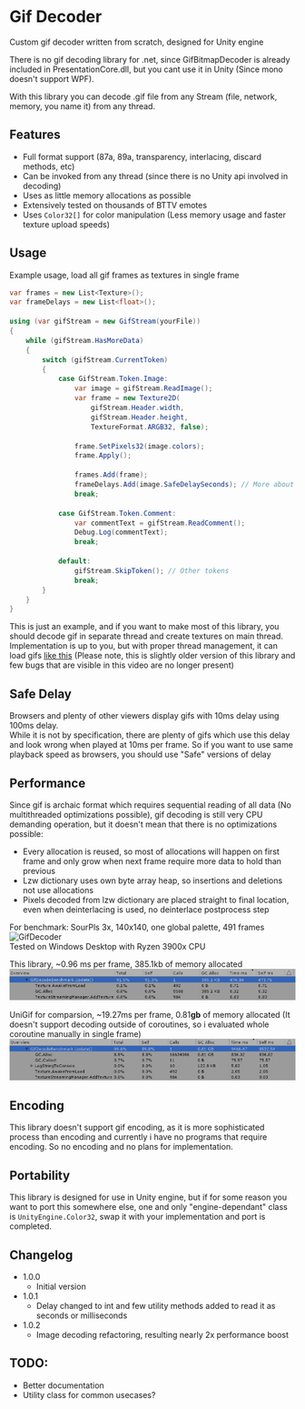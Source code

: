 # Gif Decoder

Custom gif decoder written from scratch, designed for Unity engine

There is no gif decoding library for .net, since GifBitmapDecoder is already included in PresentationCore.dll,
but you cant use it in Unity (Since mono doesn't support WPF).

With this library you can decode .gif file from any Stream (file, network, memory, you name it) from any thread.

Features
- 
- Full format support (87a, 89a, transparency, interlacing, discard methods, etc)
- Can be invoked from any thread (since there is no Unity api involved in decoding)
- Uses as little memory allocations as possible
- Extensively tested on thousands of BTTV emotes
- Uses `Color32[]` for color manipulation (Less memory usage and faster texture upload speeds)

Usage
-
Example usage, load all gif frames as textures in single frame
```c#
var frames = new List<Texture>();
var frameDelays = new List<float>();

using (var gifStream = new GifStream(yourFile))
{
    while (gifStream.HasMoreData)
    {
        switch (gifStream.CurrentToken)
        {
            case GifStream.Token.Image:
                var image = gifStream.ReadImage();
                var frame = new Texture2D(
                    gifStream.Header.width, 
                    gifStream.Header.height, 
                    TextureFormat.ARGB32, false); 

                frame.SetPixels32(image.colors);
                frame.Apply();

                frames.Add(frame);
                frameDelays.Add(image.SafeDelaySeconds); // More about SafeDelay below
                break;
            
            case GifStream.Token.Comment:
                var commentText = gifStream.ReadComment();
                Debug.Log(commentText);
                break;

            default:
                gifStream.SkipToken(); // Other tokens
                break;
        }
    }
}
```
This is just an example, and if you want to make most of this library, you should decode gif in separate thread and create textures on main thread.  
Implementation is up to you, but with proper thread management, it can load gifs [like this](https://www.youtube.com/watch?v=KfJb97aV_oc) (Please note, this is slightly older version of this library and few bugs that are visible in this video are no longer present)

Safe Delay
-
Browsers and plenty of other viewers display gifs with 10ms delay using 100ms delay.  
While it is not by specification, there are plenty of gifs which use this delay and look wrong when played at 10ms per frame.
So if you want to use same playback speed as browsers, you should use "Safe" versions of delay

Performance
-
Since gif is archaic format which requires sequential reading of all data (No multithreaded optimizations possible), gif decoding is still very CPU demanding operation, but it doesn't mean that there is no optimizations possible:
- Every allocation is reused, so most of allocations will happen on first frame and only grow when next frame require more data to hold than previous
- Lzw dictionary uses own byte array heap, so insertions and deletions not use allocations
- Pixels decoded from lzw dictionary are placed straight to final location, even when deinterlacing is used, no deinterlace postprocess step

For benchmark: SourPls 3x, 140x140, one global palette, 491 frames  
![GifDecoder](https://cdn.betterttv.net/emote/566ca38765dbbdab32ec0560/3x)  
Tested on Windows Desktop with Ryzen 3900x CPU

This library, ~0.96 ms per frame, 385.1kb of memory allocated
![GifDecoder](.Images/GifDecoderBench.png)

UniGif for comparsion, ~19.27ms per frame, 0.81**gb** of memory allocated
(It doesn't support decoding outside of coroutines, so i evaluated whole coroutine manually in single frame)  
![UniGif](.Images/UniGifBench.png)

Encoding
-
This library doesn't support gif encoding, as it is more sophisticated process than encoding and currently 
i have no programs that require encoding. So no encoding and no plans for implementation.

Portability
-
This library is designed for use in Unity engine, but if for some reason you want to port this somewhere else, 
one and only "engine-dependant" class is `UnityEngine.Color32`, swap it with your implementation and port is completed. 

Changelog
-
- 1.0.0
  - Initial version
- 1.0.1
  - Delay changed to int and few utility methods added to read it as seconds or milliseconds
- 1.0.2
  - Image decoding refactoring, resulting nearly 2x performance boost

TODO:
-
- Better documentation
- Utility class for common usecases?
